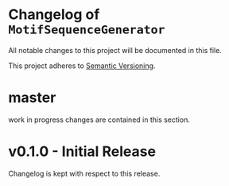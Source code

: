# Changelog of `MotifSequenceGenerator`

All notable changes to this project will be documented in this file.

This project adheres to [Semantic Versioning](http://semver.org/spec/v2.0.0.html).

# master
work in progress changes are contained in this section.

# v0.1.0 - Initial Release
Changelog is kept with respect to this release.
